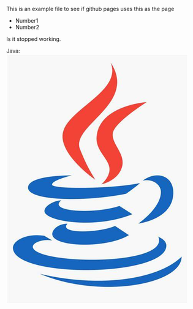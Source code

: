 This is an example file to see if github pages uses this as the page

* Number1
* Number2

Is it stopped working.

Java:
<img src="/assets/img/java.jpeg">
